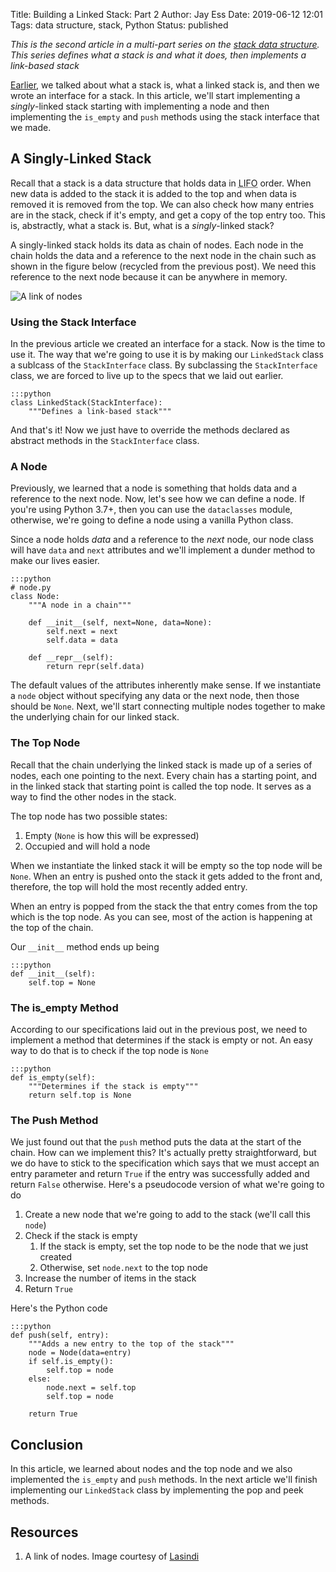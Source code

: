 Title: Building a Linked Stack: Part 2
Author: Jay Ess
Date: 2019-06-12 12:01
Tags: data structure, stack, Python
Status: published


*This is the second article in a multi-part series on the
[stack data structure](https://en.wikipedia.org/wiki/Stack_(abstract_data_type)).
This series defines what a stack is and what it does, then implements a
link-based stack*

[Earlier]({filename}/articles/building_a_linked_stack_part_3.md), we talked
about what a stack is, what a linked stack is, and then we wrote an interface
for a stack. In this article, we'll start implementing a *singly*-linked stack
starting with implementing a node and then implementing the `is_empty` and `push`
methods using the stack interface that we made.

## A Singly-Linked Stack

Recall that a stack is a data structure that holds data in
<abbr title="Last In First Out">LIFO</abbr> order. When new data is added to
the stack it is added to the top and when data is removed it is removed from
the top. We can also check how many entries are in the stack, check if it's
empty, and get a copy of the top entry too. This is, abstractly, what a stack
is. But, what is a *singly*-linked stack?

A singly-linked stack holds its data as chain of nodes. Each node in the chain
holds the data and a reference to the next node in the chain such as shown in
the figure below (recycled from the previous post). We need this reference to
the next node because it can be anywhere in memory.

![A link of nodes]({static}/img/singly-linked-list.svg)

### Using the Stack Interface

In the previous article we created an interface for a stack. Now is the time to
use it. The way that we're going to use it is by making our `LinkedStack` class
a sublcass of the `StackInterface` class. By subclassing the `StackInterface`
class, we are forced to live up to the specs that we laid out earlier.

    :::python
    class LinkedStack(StackInterface):
        """Defines a link-based stack"""

And that's it! Now we just have to override the methods declared as abstract
methods in the `StackInterface` class.

### A Node

Previously, we learned that a node is something that holds data and a reference
to the next node. Now, let's see how we can define a node. If you're using
Python 3.7+, then you can use the `dataclasses` module, otherwise, we're going
to define a node using a vanilla Python class.

Since a node holds *data* and a reference to the *next* node, our node class
will have `data` and `next` attributes and we'll implement a dunder method to
make our lives easier.

    :::python
    # node.py
    class Node:
        """A node in a chain"""

        def __init__(self, next=None, data=None):
            self.next = next
            self.data = data

        def __repr__(self):
            return repr(self.data)

The default values of the attributes inherently make sense. If we instantiate a
`node` object without specifying any data or the next node, then those should
be `None`. Next, we'll start connecting multiple nodes together to make the
underlying chain for our linked stack.

### The Top Node

Recall that the chain underlying the linked stack is made up of a series of
nodes, each one pointing to the next. Every chain has a starting point, and in
the linked stack that starting point is called the top node. It serves as a
way to find the other nodes in the stack.

The top node has two possible states:

1. Empty (`None` is how this will be expressed)
2. Occupied and will hold a node

When we instantiate the linked stack it will be empty so the top node will be
`None`. When an entry is pushed onto the stack it gets added to the front and,
therefore, the top will hold the most recently added entry.

When an entry is popped from the stack the that entry comes from the top which
is the top node. As you can see, most of the action is happening at the top of
the chain.

Our `__init__` method ends up being

    :::python
    def __init__(self):
        self.top = None

### The is_empty Method

According to our specifications laid out in the previous post, we need to
implement a method that determines if the stack is empty or not. An easy way to
do that is to check if the top node is `None`

    :::python
    def is_empty(self):
        """Determines if the stack is empty"""
        return self.top is None

### The Push Method

We just found out that the `push` method puts the data at the start of the
chain. How can we implement this? It's actually pretty straightforward, but we
do have to stick to the specification which says that we must accept an entry
parameter and return `True` if the entry was successfully added and return
`False` otherwise. Here's a pseudocode version of what we're going to do

1. Create a new node that we're going to add to the stack (we'll call this
`node`)
2. Check if the stack is empty
    1. If the stack is empty, set the top node to be the node that we just
    created
    2. Otherwise, set `node.next` to the top node
3. Increase the number of items in the stack
4. Return `True`

Here's the Python code

    :::python
    def push(self, entry):
        """Adds a new entry to the top of the stack"""
        node = Node(data=entry)
        if self.is_empty():
            self.top = node
        else:
            node.next = self.top
            self.top = node

        return True

## Conclusion

In this article, we learned about nodes and the top node and we also
implemented the `is_empty` and `push` methods. In the next article we'll finish
implementing our `LinkedStack` class by implementing the pop and peek methods.


## Resources

1.  A link of nodes. Image courtesy of
[Lasindi](https://commons.wikimedia.org/wiki/File:Singly-linked-list.svg)
